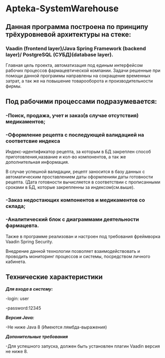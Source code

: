 # Apteka-SystemWarehouse
## Данная программа построена по принципу трёхуровневой архитектуры на стеке:
### Vaadin (frontend layer)/Java Spring Framework (backend layer)/ PostgreSQL (СУБД)(database layer). 

  Главная цель  проекта, автоматизация под единым интерфейсом рабочих процессов фармацевтической компании. 
Задачи решенные при помощи данной программы  направлены  на сокращение  временных затрат, а так же на повышение товарооборота и производительности фирмы.
## Под рабочими процессами подразумевается:
### -Поиск, продажа, учет и заказ(в случае отсутствия) медикаментов;
### -Оформление рецепта с последующей валидацией на соответсвие индекса
  Индекс-идентификатор рецепта, за которым в БД закреплен способ приготовления,название и кол-во компонентов, а так же дополнительная информация.

В случае успешной валидации, рецепт заносится в базу данных с автоматическим проставлением даты оформленияи даты готовности рецепта.
(Дата готовности вычисляется в соответствии с прописанными сроками в БД, которые закрепленны за индексом(см.выше).

### -Заказ недостающих компонентов и медикаментов со склада;
### -Аналитический блок с диаграммами деятельности фармацевта. 

  Также в программе реализован и настроен под требования фреймворка Vaadin  Spring Security.

Внедрение данной технологии позволяет взаимодействовать и проводить мониторинг процессов и системы, посредством личного кабинета. 

## Технические характеристики
***Для входа в систему:***

-login: user

-password:12345

***Версия Java:***

-Не ниже Java 8 (Имеются лямбда-выражения)

***Допонительные требования***

-Для успешного запуска, должен быть установлен плагин Vaadin версия не ниже 8.






